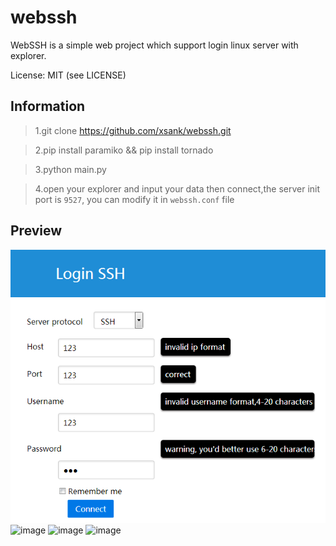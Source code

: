 webssh
====================


WebSSH is a simple web project which support login linux server with explorer.

License: MIT (see LICENSE)

Information
-----------

> 1.git clone https://github.com/xsank/webssh.git

> 2.pip install paramiko && pip install tornado

> 3.python main.py

> 4.open your explorer and input your data then connect,the server init port is `9527`,
> you can modify it in `webssh.conf` file


Preview
-------

![image](https://raw.githubusercontent.com/xsank/webssh/master/preview/webssh.png "Preview image")
![image](https://raw.githubusercontent.com/xsank/webssh/master/preview/cmd.png "Preview image")
![image](https://raw.githubusercontent.com/xsank/webssh/master/preview/top.png "Preview image")
![image](https://raw.githubusercontent.com/xsank/webssh/master/preview/vi.png "Preview image")

